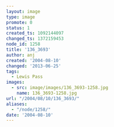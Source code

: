 ```yaml
---
layout: image
type: image
promote: 0
status: 1
created_ts: 1092144097
changed_ts: 1372159453
node_id: 1258
title: '136_3693'
author: anj
created: '2004-08-10'
changed: '2013-06-25'
tags:
  - Lewis Pass
images:
  - src: image/images/136_3693-1258.jpg
    name: 136_3693-1258.jpg
url: "/2004/08/10/136_3693/"
aliases:
  - "/node/1258/"
date: '2004-08-10'
---
```


